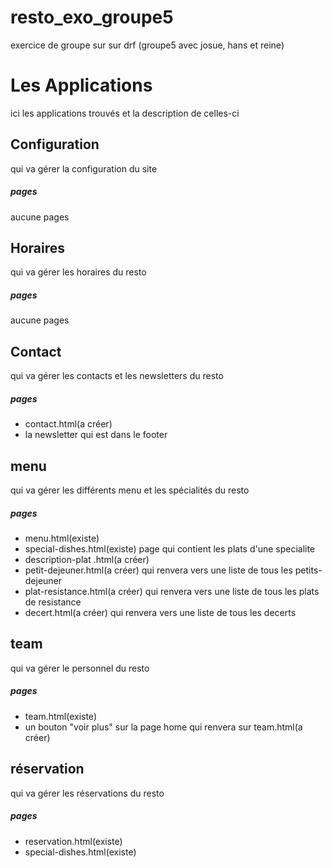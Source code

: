 # resto_exo_groupe5
exercice de groupe sur sur drf (groupe5 avec josue, hans et reine) 

# Les Applications
ici les applications trouvés et la description de celles-ci

## Configuration
qui va gérer la configuration du site
##### pages
aucune pages

## Horaires
qui va gérer les horaires du resto
##### pages
aucune pages

## Contact
qui va gérer les contacts et les newsletters du resto
##### pages
* contact.html(a créer)
* la newsletter qui est dans le footer

## menu
qui va gérer les différents menu et les spécialités du resto
##### pages
* menu.html(existe)
* special-dishes.html(existe) page qui contient les plats d'une specialite
* description-plat .html(a créer)
* petit-dejeuner.html(a créer) qui renvera vers une liste de tous les petits-dejeuner
* plat-resistance.html(a créer) qui renvera vers une liste de tous les plats de resistance
* decert.html(a créer) qui renvera vers une liste de tous les decerts

## team
qui va gérer le personnel du resto
##### pages
* team.html(existe)
* un bouton "voir plus" sur la page home qui renvera sur team.html(a créer)

## réservation
qui va gérer les réservations du resto
##### pages
* reservation.html(existe)
* special-dishes.html(existe)

